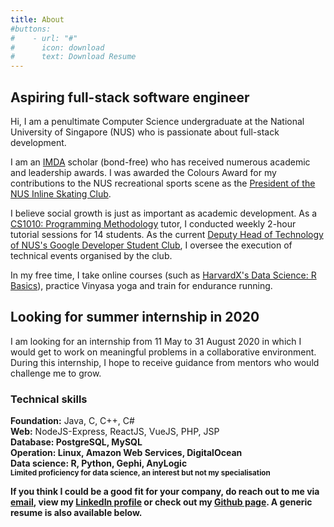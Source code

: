 ```yaml
---
title: About
#buttons:
#    - url: "#"
#      icon: download
#      text: Download Resume
---
```

## Aspiring full-stack software engineer
Hi, I am a penultimate Computer Science undergraduate at the National University of Singapore (NUS) who is passionate about full-stack development.

I am an [IMDA](https://www.imda.gov.sg) scholar (bond-free) who has received numerous academic and leadership awards. I was awarded the Colours Award for my contributions to the NUS recreational sports scene as the [President of the NUS Inline Skating Club](https://www.instagram.com/nusskating/?hl=en).

I believe social growth is just as important as academic development. As a [CS1010: Programming Methodology](https://nusmods.com/modules/CS1010/programming-methodology) tutor, I conducted weekly 2-hour tutorial sessions for 14 students. As the current [Deputy Head of Technology of NUS's Google Developer Student Club](https://sites.google.com/view/dscnus/), I oversee the execution of technical events organised by the club.

In my free time, I take online courses (such as [HarvardX's Data Science: R Basics](https://www.edx.org/course/data-science-r-basics)), practice Vinyasa yoga and train for endurance running.

## Looking for summer internship in 2020
I am looking for an internship from 11 May to 31 August 2020 in which I would get to work on meaningful problems in a collaborative environment. During this internship, I hope to receive guidance from mentors who would challenge me to grow.

### Technical skills
<div class="tech-skills">
    <b>Foundation:</b> Java, C, C++, C#<br>
    <b>Web:</b> NodeJS-Express, ReactJS, VueJS, PHP, JSP<br>
    <b>Database: PostgreSQL, MySQL<br>
    <b>Operation:</b> Linux, Amazon Web Services, DigitalOcean<br>
    <b>Data science:</b> R, Python, Gephi, AnyLogic<br>
    <small>Limited proficiency for data science, an interest but not my specialisation</small>
</div>

If you think I could be a good fit for your company, do reach out to me via [email](mailto:evantay@comp.nus.edu.sg), view my [LinkedIn profile](https://www.linkedin.com/in/evanitsg/) or check out my [Github page](https://github.com/DigiPie). A generic resume is also available below.